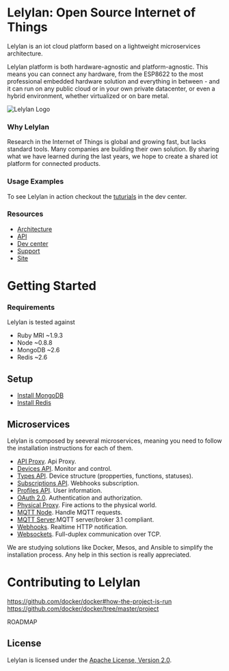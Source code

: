 # Lelylan: Open Source Internet of Things

Lelylan is an iot cloud platform based on a lightweight microservices architecture.

Lelylan platform is both hardware-agnostic and platform-agnostic. This means you can connect any hardware, from the ESP8622 to the most professional embedded hardware solution and everything in between - and it can run on any public cloud or in your own private datacenter, or even a hybrid environment, whether virtualized or on bare metal.

![Lelylan Logo](https://raw.githubusercontent.com/lelylan/lelylan/master/public/logo-lelylan.png)

### Why Lelylan

Research in the Internet of Things is global and growing fast, but lacks standard tools. Many companies are building their own solution. By sharing what we have learned during the last years, we hope to create a shared iot platform for connected products.


### Usage Examples

To see Lelylan in action checkout the [tuturials](http://dev.lelylan.com/#overview-tutorials) in the dev center. 


### Resources

* [Architecture](http://dev.lelylan.com/architecture) 
* [API](http://dev.lelylan.com/api)
* [Dev center](http://dev.lelylan.com)
* [Support](http://dev.lelylan.com/support)
* [Site](http://lelylan.com)



# Getting Started

### Requirements

Lelylan is tested against

* Ruby MRI ~1.9.3
* Node ~0.8.8
* MongoDB ~2.6
* Redis ~2.6


## Setup

* [Install MongoDB](https://docs.mongodb.org/manual/installation/)
* [Install Redis](http://redis.io/download)


## Microservices

Lelylan is composed by seeveral microservices, meaning you need to follow the installation instructions for each of them.

* [API Proxy](https://github.com/lelylan/api-proxy). Api Proxy.
* [Devices API](https://github.com/lelylan/devices). Monitor and control.
* [Types API](https://github.com/lelylan/types). Device structure (propperties, functions, statuses).
* [Subscriptions API](https://github.com/lelylan/subscriptions). Webhooks subscription.
* [Profiles API](https://github.com/lelylan/profiles). User information.
* [OAuth 2.0](https://github.com/lelylan/people). Authentication and authorization.
* [Physical Proxy](https://github.com/lelylan/physicals). Fire actions to the physical world.
* [MQTT Node](https://github.com/lelylan/nodes). Handle MQTT requests.
* [MQTT Server](https://github.com/lelylan/mqtt).MQTT server/broker 3.1 compliant.
* [Webhooks](https://github.com/lelylan/webhooks). Realtime HTTP notification.
* [Websockets](https://github.com/lelylan/websockets). Full-duplex communication over TCP.

We are studying solutions like Docker, Mesos, and Ansible to simplify the installation process. Any help in this section is really appreciated.

# Contributing to Lelylan

https://github.com/docker/docker#how-the-project-is-run
https://github.com/docker/docker/tree/master/project

ROADMAP

## License

Lelylan is licensed under the [Apache License, Version 2.0](http://www.apache.org/licenses/LICENSE-2.0).


